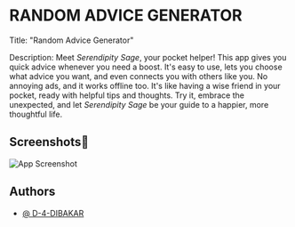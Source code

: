 
# RANDOM ADVICE GENERATOR

Title: "Random Advice Generator"

Description:
Meet *Serendipity Sage*, your pocket helper! This app gives you quick advice whenever you need a boost. It's easy to use, lets you choose what advice you want, and even connects you with others like you. No annoying ads, and it works offline too. It's like having a wise friend in your pocket, ready with helpful tips and thoughts. Try it, embrace the unexpected, and let *Serendipity Sage* be your guide to a happier, more thoughtful life.


## Screenshots📸

![App Screenshot](https://github.com/D-4-DIBAKAR/Random-Advice/assets/71878062/ae52762a-fdef-44ee-9c97-fbb5593df1b7)


## Authors

- [@ D-4-DIBAKAR](https://github.com/D-4-DIBAKAR)

